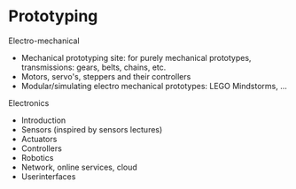 # Prototyping

Electro-mechanical

* Mechanical prototyping site: for purely mechanical prototypes, transmissions: gears, belts, chains, etc.
* Motors, servo's, steppers and their controllers
* Modular/simulating electro mechanical prototypes: LEGO Mindstorms, ...

Electronics

* Introduction
* Sensors (inspired by sensors lectures)
* Actuators
* Controllers
* Robotics
* Network, online services, cloud
* Userinterfaces
